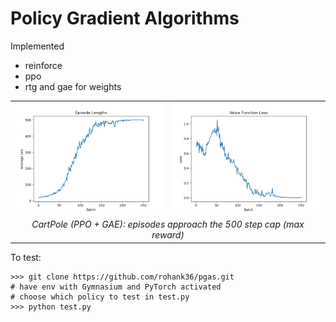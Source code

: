 # Policy Gradient Algorithms

Implemented
- reinforce 
- ppo
- rtg and gae for weights

<table>
  <tr>
    <td><img src="ppo_gae/batch_avg_len_ppo_gae.png" alt="Batch Avg Length (PPO + GAE)" width="420"></td>
    <td><img src="ppo_gae/value_fn_loss_ppo_gae.png" alt="Value Function Loss (Huber, PPO + GAE)" width="420"></td>
  </tr>
  <tr>
    <td colspan="2" align="center">
      <em>CartPole (PPO + GAE): episodes approach the 500 step cap (max reward)</em>
    </td>
  </tr>
</table>


To test:
```
>>> git clone https://github.com/rohank36/pgas.git
# have env with Gymnasium and PyTorch activated
# choose which policy to test in test.py
>>> python test.py
```